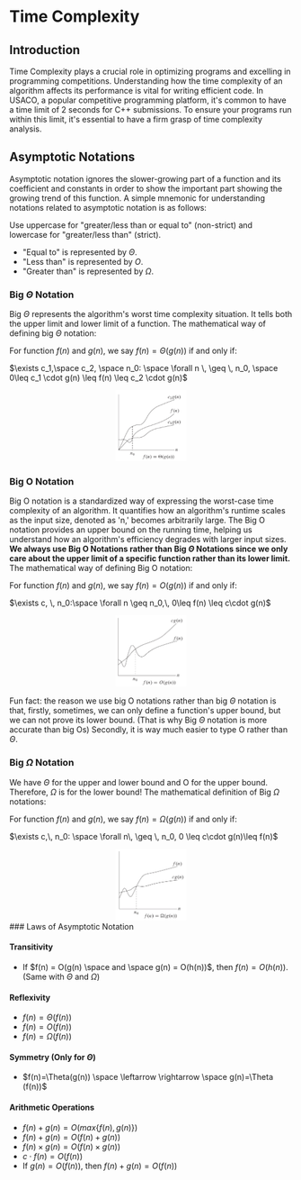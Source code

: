 # Time Complexity

## Introduction

Time Complexity plays a crucial role in optimizing programs and excelling in programming competitions. Understanding how the time complexity of an algorithm affects its performance is vital for writing efficient code. In USACO, a popular competitive programming platform, it's common to have a time limit of 2 seconds for C++ submissions. To ensure your programs run within this limit, it's essential to have a firm grasp of time complexity analysis.

## Asymptotic Notations

Asymptotic notation ignores the slower-growing part of a function and its coefficient and constants in order to show the important part showing the growing trend of this function.
A simple mnemonic for understanding notations related to asymptotic notation is as follows:

Use uppercase for "greater/less than or equal to" (non-strict) and lowercase for "greater/less than" (strict).

- "Equal to" is represented by $\Theta$.
- "Less than" is represented by $O$.
- "Greater than" is represented by $\Omega$.

### Big $`\Theta`$ Notation

Big $\Theta$ represents the algorithm's worst time complexity situation. It tells both the upper limit and lower limit of a function. The mathematical way of defining big $\Theta$ notation:

For function $f(n)$ and $g(n)$, we say $f(n) = \Theta(g(n))$ if and only if:

$`\exists c_1,\space c_2, \space n_0: \space \forall n \, \geq  \, n_0, \space 0\leq c_1 \cdot g(n) \leq f(n) \leq c_2 \cdot g(n)`$

<div style="text-align:center">
  <img src="./images/Time_Complexity%20_Theta.png" alt="Big Theta Notation" width="25%">
</div>

### Big O Notation

Big O notation is a standardized way of expressing the worst-case time complexity of an algorithm. It quantifies how an algorithm's runtime scales as the input size, denoted as 'n,' becomes arbitrarily large. The Big O notation provides an upper bound on the running time, helping us understand how an algorithm's efficiency degrades with larger input sizes. **We always use Big O Notations rather than Big $\Theta$ Notations since we only care about the upper limit of a specific function rather than its lower limit.** The mathematical way of defining Big O notation:

For function $f(n)$ and $g(n)$, we say $f(n) = O(g(n))$ if and only if:

$`\exists c, \, n_0:\space \forall n \geq n_0,\, 0\leq f(n) \leq c\cdot g(n)`$

<div style="text-align:center">
  <img src="./images/Time_Complexity_O.png" alt="Big O Notation" width="25%">
</div>


Fun fact: the reason we use big O notations rather than big $\Theta$ notation is that, firstly, sometimes, we can only define a function's upper bound, but we can not prove its lower bound. (That is why Big $\Theta$ notation is more accurate than big Os) Secondly, it is way much easier to type O rather than $\Theta$.

### Big $\Omega$ Notation

We have $\Theta$ for the upper and lower bound and O for the upper bound. Therefore, $\Omega$ is for the lower bound! The mathematical definition of Big $\Omega$ notations:

For function $f(n)$ and $g(n)$, we say $f(n) = \Omega (g(n))$ if and only if:

$`\exists c,\, n_0: \space \forall n\, \geq \, n_0, 0 \leq c\cdot g(n)\leq f(n)`$

<div style="text-align:center">
  <img src="./images/Time_Complexity_Omega.png" alt="Big O Notation" width="25%">
</div>
### Laws of Asymptotic Notation

#### Transitivity

- If $f(n) = O(g(n) \space and \space g(n) = O(h(n))$, then $f(n) = O(h(n))$. (Same with $\Theta$ and $\Omega$)

#### Reflexivity

- $f(n) = \Theta (f(n))$
- $f(n) = O(f(n))$
- $f(n) = \Omega (f(n))$

#### Symmetry (Only for $\Theta$)

- $f(n)=\Theta(g(n)) \space \leftarrow \rightarrow \space g(n)=\Theta (f(n))$

#### Arithmetic Operations

- $f(n) + g(n) = O(max\{f(n), g(n)\})$
- $f(n) + g(n) = O(f(n) + g(n))$
- $f(n) \times g(n) = O(f(n) \times g(n))$
- $c \cdot f(n) = O(f(n))$
- If $g(n) = O(f(n))$, then $f(n) + g(n) = O(f(n))$
